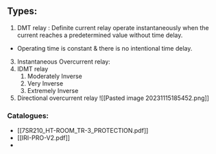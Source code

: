 ## Types:
1. DMT relay : Definite current relay operate instantaneously when the current reaches a predetermined value without time delay.
- Operating time is constant & there is no intentional time delay.
3. Instantaneous Overcurrent relay: 
4. IDMT relay
	1. Moderately Inverse
	2. Very Inverse
	3. Extremely Inverse
5. Directional overcurrent relay
![[Pasted image 20231115185452.png]]



### Catalogues:
- [[7SR210_HT-ROOM_TR-3_PROTECTION.pdf]]
- [[IRI-PRO-V2.pdf]]
- 